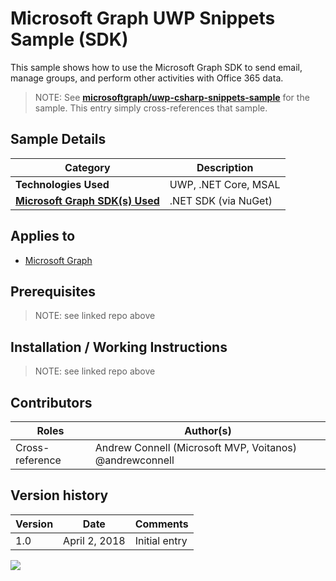 # Microsoft Graph UWP Snippets Sample (SDK)

This sample shows how to use the Microsoft Graph SDK to send email, manage groups, and perform other activities with Office 365 data.

> NOTE: See **[microsoftgraph/uwp-csharp-snippets-sample](https://github.com/microsoftgraph/uwp-csharp-snippets-sample)** for the sample. This entry simply cross-references that sample.

## Sample Details

|               Category               |     Description      |
| ------------------------------------ | -------------------- |
| **Technologies Used**                | UWP, .NET Core, MSAL |
| **[Microsoft Graph SDK(s) Used][1]** | .NET SDK (via NuGet) |

## Applies to

* [Microsoft Graph](https://developer.microsoft.com/en-us/graph)

## Prerequisites

> NOTE: see linked repo above

## Installation / Working Instructions

> NOTE: see linked repo above

## Contributors

|      Roles      |                        Author(s)                        |
| --------------- | ------------------------------------------------------- |
| Cross-reference | Andrew Connell (Microsoft MVP, Voitanos) @andrewconnell |

## Version history

| Version |     Date      |   Comments    |
| ------- | ------------- | ------------- |
| 1.0     | April 2, 2018 | Initial entry |

[1]: https://developer.microsoft.com/en-us/graph/code-samples-and-sdks

<img src="https://telemetry.sharepointpnp.com/msgraph-community-samples/samples/uwp-csharp-snippets" />